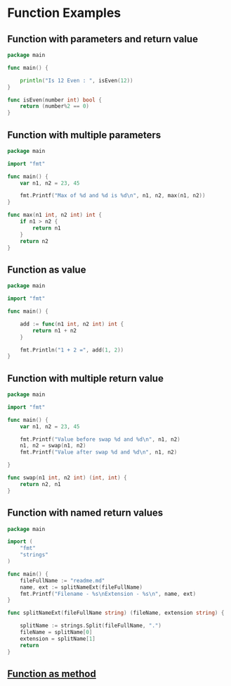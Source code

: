 # Function Examples

## Function with parameters and return value

```go
package main

func main() {

	println("Is 12 Even : ", isEven(12))
}

func isEven(number int) bool {
	return (number%2 == 0)
}
```

## Function with multiple parameters

```go
package main

import "fmt"

func main() {
	var n1, n2 = 23, 45

	fmt.Printf("Max of %d and %d is %d\n", n1, n2, max(n1, n2))
}

func max(n1 int, n2 int) int {
	if n1 > n2 {
		return n1
	}
	return n2
}
```

## Function as value

```go
package main

import "fmt"

func main() {

	add := func(n1 int, n2 int) int {
		return n1 + n2
	}

	fmt.Println("1 + 2 =", add(1, 2))
}
```

## Function with multiple return value

```go
package main

import "fmt"

func main() {
	var n1, n2 = 23, 45

	fmt.Printf("Value before swap %d and %d\n", n1, n2)
	n1, n2 = swap(n1, n2)
	fmt.Printf("Value after swap %d and %d\n", n1, n2)

}

func swap(n1 int, n2 int) (int, int) {
	return n2, n1
}
```

## Function with named return values

```go
package main

import (
	"fmt"
	"strings"
)

func main() {
	fileFullName := "readme.md"
	name, ext := splitNameExt(fileFullName)
	fmt.Printf("Filename - %s\nExtension - %s\n", name, ext)
}

func splitNameExt(fileFullName string) (fileName, extension string) {

	splitName := strings.Split(fileFullName, ".")
	fileName = splitName[0]
	extension = splitName[1]
	return
}
```

## [Function as method](./lib/function_as_method.go)
